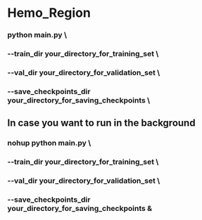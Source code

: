 # Hemo_Region

### python main.py \
### --train_dir your_directory_for_training_set \
### --val_dir your_directory_for_validation_set \
### --save_checkpoints_dir your_directory_for_saving_checkpoints \

## In case you want to run in the background
### nohup python main.py \ 
### --train_dir your_directory_for_training_set \
### --val_dir your_directory_for_validation_set \
### --save_checkpoints_dir your_directory_for_saving_checkpoints  & 

